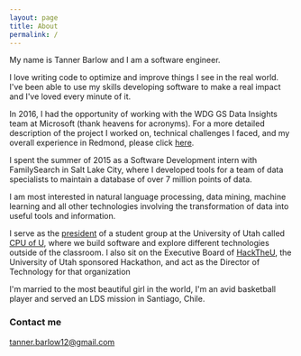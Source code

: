 ```yaml
---
layout: page
title: About
permalink: /
---
```


My name is Tanner Barlow and I am a software engineer.

I love writing code to optimize and improve things I see in the real world. I've been able to use my skills developing software to make a real impact and I've loved every minute of it.

In 2016, I had the opportunity of working with the WDG GS Data Insights team at Microsoft (thank heavens for acronyms). For a more detailed description of the project I worked on, technical challenges I faced, and my overall experience in Redmond, please click [here](blog/Microsoft-Summer1/).

I spent the summer of 2015 as a Software Development intern with FamilySearch in Salt Lake City, where I developed tools for a team of data specialists to maintain a database of over 7 million points of data.

I am most interested in natural language processing, data mining, machine learning and all other technologies involving the transformation of data into useful tools and information.

I serve as the [president](http://www.cpuofu.com/board/) of a student group at the University of Utah called [CPU of U](http://www.cpuofu.com/), where we build software and explore different technologies outside of the classroom. I also sit on the Executive Board of [HackTheU](http://hacktheu.com/), the University of Utah sponsored Hackathon, and act as the Director of Technology for that organization

I'm married to the most beautiful girl in the world, I'm an avid basketball player and served an LDS mission in Santiago, Chile.

### Contact me

[tanner.barlow12@gmail.com](mailto:tanner.barlow12@gmail.com)

